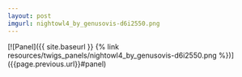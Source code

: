 ```yaml
---
layout: post
imgurl: nightowl4_by_genusovis-d6i2550.png
---
```


<div id="panel"></div>[![Panel]({{ site.baseurl }} {% link resources/twigs_panels/nightowl4_by_genusovis-d6i2550.png %})]({{page.previous.url}}#panel)